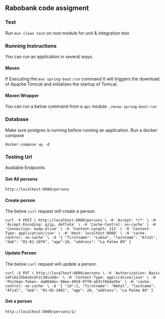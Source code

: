 Rabobank code assigment
---

### Test

Run `mvn clean test` on root module for unit & integration test.

### Running Instructions
You can run an application in several ways.
#### Maven
If Executing the `mvn spring-boot:run` command It will triggers the download of Apache Tomcat and initializes the startup of Tomcat.

#### Maven Wrapper
You can run a below command from a `api` module
`./mvnw spring-boot:run`
### Database

Make sure postgres is running before running an application. Run a docker compose

`docker-compose up -d` 

### Testing Url
Available Endpoints

#### Get All persons
`http://localhost:8080/persons`

#### Create person
The below `curl` request will create a person.

``curl -X POST \
    http://localhost:8080/persons \
    -H 'Accept: */*' \
    -H 'Accept-Encoding: gzip, deflate' \
    -H 'Cache-Control: no-cache' \
    -H 'Connection: keep-alive' \
    -H 'Content-Length: 112' \
    -H 'Content-Type: application/json' \
    -H 'Host: localhost:8080' \
    -H 'cache-control: no-cache' \
    -d '{
    "firstname": "Lubna",
    "lastname": "Afzal",
    "dob": "01-01-1970",
    "age":18,
    "address": "La Palma 89"
  }``

#### Update Person
The below `curl` request will update a person.

``curl -X PUT \
     http://localhost:8080/persons \
     -H 'Authorization: Basic cmFib2Jhbms6cGFzc3dvcmQ=' \
     -H 'Content-Type: application/json' \
     -H 'Postman-Token: da064dec-98ee-4919-9ff0-a631fbbda45e' \
     -H 'cache-control: no-cache' \
     -d '{
     "id":1,
     "firstname": "Nehal",
     "lastname": "Afzal",
     "dob": "01-02-1981",
     "age": 20,
     "address": "La Palma 89"
   }``

#### Get a person
`http://localhost:8080/persons/1/`




